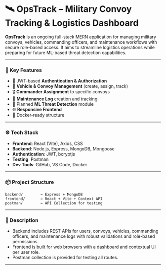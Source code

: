 # 🛰️ OpsTrack – Military Convoy Tracking & Logistics Dashboard

**OpsTrack** is an ongoing full-stack MERN application for managing military convoys, vehicles, commanding officers, and maintenance workflows with secure role-based access. It aims to streamline logistics operations while preparing for future ML-based threat detection capabilities.

---

### 🚀 Key Features

* 🔐 JWT-based **Authentication & Authorization**
* 🚛 **Vehicle & Convoy Management** (create, assign, track)
* 🎖️ **Commander Assignment** to specific convoys
* 🔧 **Maintenance Log** creation and tracking
* 🧠 Planned **ML Threat Detection** module
* 🌐 **Responsive Frontend** 
* 🐳 Docker-ready structure 

---

### ⚙️ Tech Stack

* **Frontend**: React (Vite), Axios, CSS
* **Backend**: Node.js, Express, MongoDB, Mongoose
* **Authentication**: JWT, bcryptjs
* **Testing**: Postman 
* **Dev Tools**: GitHub, VS Code, Docker 

---

### 📦 Project Structure

```
backend/        ← Express + MongoDB
frontend/       ← React + Vite + Context API
postman/        ← API Collection for testing
```

---

### 📄 Description

* Backend includes REST APIs for users, convoys, vehicles, commanding officers, and maintenance logs with robust validations and role-based permissions.
* Frontend is built for web browsers with a dashboard and contextual UI per user role.
* Postman collection is provided for testing all routes.

---
